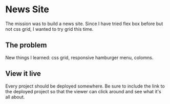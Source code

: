 # News Site

The mission was to build a news site. Since I have tried flex box before but not css grid, I wanted to try grid this time.

## The problem

New things I learned: css grid, responsive hamburger menu, colomns. 

## View it live
Every project should be deployed somewhere. Be sure to include the link to the deployed project so that the viewer can click around and see what it's all about.
